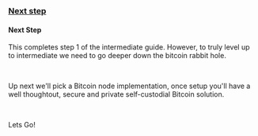 ### [Next step](#intermediate-next-steps)

<h4 class="text-2xl pb-4 text-[#f7931a] font-semibold">Next Step</h4>

This completes step 1 of the intermediate guide. However, to truly level up to intermediate we need to go deeper down the bitcoin rabbit hole.

<br>

Up next we'll pick a Bitcoin node implementation, once setup you'll have a well thoughtout, secure and private self-custodial Bitcoin solution.

<br>

Lets Go!
